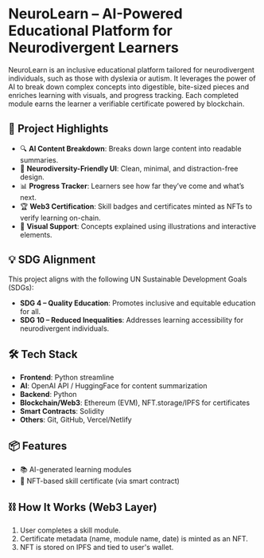 # NeuroLearn – AI-Powered Educational Platform for Neurodivergent Learners

NeuroLearn is an inclusive educational platform tailored for neurodivergent individuals, such as those with dyslexia or autism. It leverages the power of AI to break down complex concepts into digestible, bite-sized pieces and enriches learning with visuals, and progress tracking. Each completed module earns the learner a verifiable certificate powered by blockchain.

## 🚀 Project Highlights

- 🔍 **AI Content Breakdown**: Breaks down large content into readable summaries.
- 🧠 **Neurodiversity-Friendly UI**: Clean, minimal, and distraction-free design.
- 📊 **Progress Tracker**: Learners see how far they’ve come and what’s next.
- 🏆 **Web3 Certification**: Skill badges and certificates minted as NFTs to verify learning on-chain.
- 🎨 **Visual Support**: Concepts explained using illustrations and interactive elements.

## 💡 SDG Alignment

This project aligns with the following UN Sustainable Development Goals (SDGs):
- **SDG 4 – Quality Education**: Promotes inclusive and equitable education for all.
- **SDG 10 – Reduced Inequalities**: Addresses learning accessibility for neurodivergent individuals.

## 🛠 Tech Stack

- **Frontend**: Python streamline
- **AI**: OpenAI API / HuggingFace for content summarization
- **Backend**: Python
- **Blockchain/Web3**: Ethereum (EVM), NFT.storage/IPFS for certificates
- **Smart Contracts**: Solidity
- **Others**: Git, GitHub, Vercel/Netlify

## 📦 Features

- 📚 AI-generated learning modules
- 🧾 NFT-based skill certificate (via smart contract)


## ⛓ How It Works (Web3 Layer)

1. User completes a skill module.
2. Certificate metadata (name, module name, date) is minted as an NFT.
3. NFT is stored on IPFS and tied to user's wallet.

